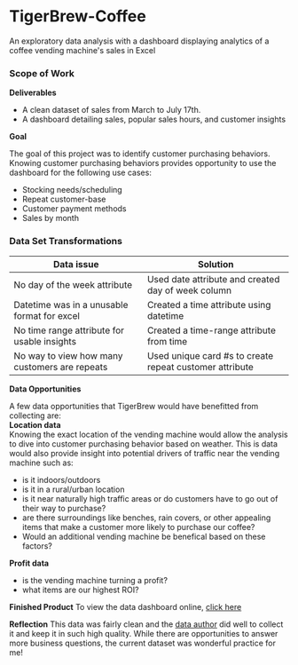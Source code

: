 # TigerBrew-Coffee
An exploratory data analysis with a dashboard displaying analytics of a coffee vending machine's sales in Excel

### Scope of Work ###
**Deliverables**
- A clean dataset of sales from March to July 17th.
- A dashboard detailing sales, popular sales hours, and customer insights

**Goal**

The goal of this project was to identify customer purchasing behaviors. Knowing customer purchasing behaviors provides opportunity to use the dashboard for the following use cases:
- Stocking needs/scheduling
- Repeat customer-base
- Customer payment methods
- Sales by month

### Data Set Transformations ###

| Data issue  | Solution |
| ------------- | ------------- |
| No day of the week attribute  | Used date attribute and created day of week column  |
| Datetime was in a unusable format for excel  | Created a time attribute using datetime|
| No time range attribute for usable insights | Created a time-range attribute from time|
| No way to view how many customers are repeats | Used unique card #s to create repeat customer attribute |

**Data Opportunities**

A few data opportunities that TigerBrew would have benefitted from collecting are: <br>
**Location data** <br> 
Knowing the exact location of the vending machine would allow the analysis to dive into customer purchasing behavior based on weather. This is data would also provide insight into potential drivers of traffic near the vending machine such as:
- is it indoors/outdoors
- is it in a rural/urban location
- is it near naturally high traffic areas or do customers have to go out of their way to purchase?
- are there surroundings like benches, rain covers, or other appealing items that make a customer more likely to purchase our coffee?
- Would an additional vending machine be benefical based on these factors? <br>

**Profit data**
- is the vending machine turning a profit?
- what items are our highest ROI?

**Finished Product**
To view the data dashboard online, [click here](https://1drv.ms/x/s!AvVMeJdoMRZIb0uG9JQRrZlEitM?e=IpBTMW)

**Reflection**
This data was fairly clean and the [data author](https://www.kaggle.com/datasets/ihelon/coffee-sales) did well to collect it and keep it in such high quality. While there are opportunities to answer more business questions, the current dataset was wonderful practice for me!
